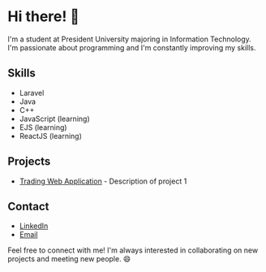 # Hi there! 👋

I'm a student at President University majoring in Information Technology. I'm passionate about programming and I'm constantly improving my skills.

## Skills
- Laravel
- Java
- C++
- JavaScript (learning)
- EJS (learning)
- ReactJS (learning)

## Projects
- [Trading Web Application](https://github.com/irfansaf/project1) - Description of project 1

## Contact
- [LinkedIn](https://www.linkedin.com/in/irfansaf/)
- [Email](mailto:irfansaf7@gmail.com)

Feel free to connect with me! I'm always interested in collaborating on new projects and meeting new people. 😄
